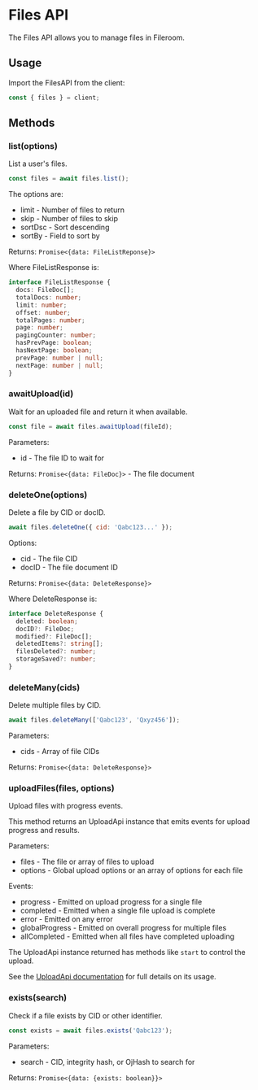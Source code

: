# Files API

The Files API allows you to manage files in Fileroom.

## Usage

Import the FilesAPI from the client:

```js
const { files } = client;
```

## Methods

### list(options)

List a user's files.

```js
const files = await files.list();
```

The options are:

- limit - Number of files to return
- skip - Number of files to skip
- sortDsc - Sort descending
- sortBy - Field to sort by

Returns: `Promise<{data: FileListReponse}>`

Where FileListResponse is:

```ts
interface FileListResponse {
  docs: FileDoc[];
  totalDocs: number;
  limit: number;
  offset: number;
  totalPages: number;
  page: number;
  pagingCounter: number;
  hasPrevPage: boolean;
  hasNextPage: boolean;
  prevPage: number | null;
  nextPage: number | null;
}
```
### awaitUpload(id)

Wait for an uploaded file and return it when available.

```js
const file = await files.awaitUpload(fileId);
```

Parameters:

- id - The file ID to wait for

Returns: `Promise<{data: FileDoc}>` - The file document

### deleteOne(options)

Delete a file by CID or docID.

```js
await files.deleteOne({ cid: 'Qabc123...' });
```

Options:

- cid - The file CID
- docID - The file document ID

Returns: `Promise<{data: DeleteResponse}>`

Where DeleteResponse is:

```ts
interface DeleteResponse {
  deleted: boolean;
  docID?: FileDoc;
  modified?: FileDoc[];
  deletedItems?: string[];
  filesDeleted?: number;
  storageSaved?: number;
}
```

### deleteMany(cids)

Delete multiple files by CID.

```js
await files.deleteMany(['Qabc123', 'Qxyz456']);
```

Parameters:

- cids - Array of file CIDs

Returns: `Promise<{data: DeleteResponse}>`

### uploadFiles(files, options)

Upload files with progress events.

This method returns an UploadApi instance that emits events for upload progress and results.

Parameters:

- files - The file or array of files to upload
- options - Global upload options or an array of options for each file

Events:

- progress - Emitted on upload progress for a single file
- completed - Emitted when a single file upload is complete
- error - Emitted on any error
- globalProgress - Emitted on overall progress for multiple files
- allCompleted - Emitted when all files have completed uploading

The UploadApi instance returned has methods like `start` to control the upload.

See the [UploadApi documentation](/docs/upload.md) for full details on its usage.

### exists(search)

Check if a file exists by CID or other identifier.

```js
const exists = await files.exists('Qabc123');
```

Parameters:

- search - CID, integrity hash, or OjHash to search for

Returns: `Promise<{data: {exists: boolean}}>`
